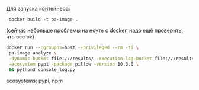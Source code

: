 Для запуска контейнера:

```
 docker build -t pa-image .
```

(сейчас небольше проблемы на ноуте с docker, надо ещё проверить, что все ок)
```bash
docker run --cgroupns=host --privileged --rm -ti \
 pa-image analyze \
 -dynamic-bucket file:///results/ -execution-log-bucket file:///results \
 -ecosystem pypi -package pillow -version 10.3.0 \
 && python3 console_log.py
```

ecosystems: pypi, npm